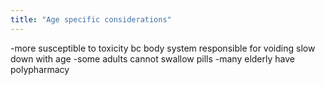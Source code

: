 ```yaml
---
title: "Age specific considerations"
---
```

-more susceptible to toxicity bc body system responsible for voiding slow down with age
-some adults cannot swallow pills
-many elderly have polypharmacy

